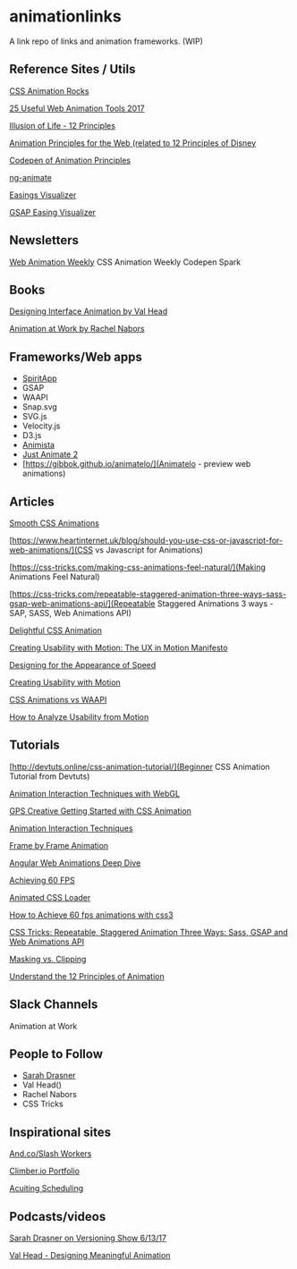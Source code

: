 # animationlinks
A link repo of links and animation frameworks. (WIP)

## Reference Sites / Utils
[CSS Animation Rocks](https://cssanimation.rocks/)

[25 Useful Web Animation Tools 2017](http://bashooka.com/coding/25-useful-web-animation-tools-2017/)

[Illusion of Life - 12 Principles](http://the12principles.tumblr.com)

[Animation Principles for the Web (related to 12 Principles of Disney](https://cssanimation.rocks/principles/)

[Codepen of Animation Principles](https://codepen.io/collection/AxKOdY/)

[ng-animate](https://jiayihu.github.io/ng-animate/)

[Easings Visualizer](http://easings.net/)

[GSAP Easing Visualizer](https://greensock.com/ease-visualizer)

## Newsletters
[Web Animation Weekly](http://webanimationweekly.com/)
CSS Animation Weekly
Codepen Spark

## Books
[Designing Interface Animation by Val Head](https://www.amazon.com/Designing-Interface-Animation-Meaningful-Experience/dp/1933820322/ref=sr_1_1?ie=UTF8&qid=1499785147&sr=8-1&keywords=val+head)

[Animation at Work by Rachel Nabors](https://abookapart.com/products/animation-at-work)

## Frameworks/Web apps
- [SpiritApp](https://spiritapp.io/)
- GSAP
- WAAPI
- Snap.svg
- SVG.js
- Velocity.js
- D3.js
- [Animista](http://animista.net/)
- [Just Animate 2](https://github.com/just-animate/just-animate)
- [https://gibbok.github.io/animatelo/](Animatelo - preview web animations)

## Articles
[Smooth CSS Animations](https://blog.gyrosco.pe/smooth-css-animations-7d8ffc2c1d29)

[https://www.heartinternet.uk/blog/should-you-use-css-or-javascript-for-web-animations/](CSS vs Javascript for Animations)

[https://css-tricks.com/making-css-animations-feel-natural/](Making Animations Feel Natural)

[https://css-tricks.com/repeatable-staggered-animation-three-ways-sass-gsap-web-animations-api/](Repeatable Staggered Animations 3 ways - SAP, SASS, Web Animations API)

[Delightful CSS Animation](http://www.namasteui.com/amaze-customers-delightful-css-animation/)

[Creating Usability with Motion: The UX in Motion Manifesto](https://medium.com/ux-in-motion/creating-usability-with-motion-the-ux-in-motion-manifesto-a87a4584ddc)

[Designing for the Appearance of Speed](https://medium.com/mobify-design-team/designing-for-the-appearance-of-speed-aaabc7f568c2)

[Creating Usability with Motion](https://medium.com/ux-in-motion/creating-usability-with-motion-the-ux-in-motion-manifesto-a87a4584ddc)

[CSS Animations vs WAAPI](https://css-tricks.com/css-animations-vs-web-animations-api/)

[How to Analyze Usability from Motion](https://medium.com/ux-in-motion/how-to-analyze-usability-from-motion-a0fef627b4ee)

## Tutorials
[http://devtuts.online/css-animation-tutorial/](Beginner CSS Animation Tutorial from Devtuts)

[Animation Interaction Techniques with WebGL](https://www.smashingmagazine.com/2017/09/animation-interaction-techniques-webgl/)

[GPS Creative Getting Started with CSS Animation](https://codepen.io/gps-creative/post/getting-started-with-css-animations)

[Animation Interaction Techniques](https://www.smashingmagazine.com/2017/09/animation-interaction-techniques-webgl/)

[Frame by Frame Animation](https://www.sitepoint.com/frame-by-frame-animation-css-javascript/)

[Angular Web Animations Deep Dive](https://blog.thoughtram.io/angular/2017/07/26/a-web-animations-deep-dive-with-angular.html)

[Achieving 60 FPS](https://blog.algolia.com/performant-web-animations/)

[Animated CSS Loader](https://codeburst.io/how-to-create-a-beautiful-animated-loader-with-nothing-but-css-d1962fc5a66c)

[How to Achieve 60 fps animations with css3](https://medium.com/outsystems-experts/how-to-achieve-60-fps-animations-with-css3-db7b98610108)

[CSS Tricks: Repeatable, Staggered Animation Three Ways: Sass, GSAP and Web Animations API](https://css-tricks.com/repeatable-staggered-animation-three-ways-sass-gsap-web-animations-api/)

[Masking vs. Clipping](https://css-tricks.com/masking-vs-clipping-use/)

[Understand the 12 Principles of Animation](http://www.creativebloq.com/advice/understand-the-12-principles-of-animation)


## Slack Channels
Animation at Work

## People to Follow
- [Sarah Drasner](https://twitter.com/sarah_edo)
- Val Head()
- Rachel Nabors
- CSS Tricks

## Inspirational sites
[And.co/Slash Workers](https://www.and.co/slash-workers)

[Climber.io Portfolio](http://www.climber.io/)

[Acuiting Scheduling](https://acuityscheduling.com/)

## Podcasts/videos
[Sarah Drasner on Versioning Show 6/13/17](https://www.sitepoint.com/animating-with-css-javascript-and-svg/)

[Val Head - Designing Meaningful Animation](https://vimeo.com/166144917)

